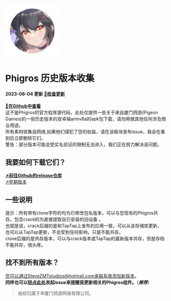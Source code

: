 ![新九鸟](icon.png "新图标")
# Phigros 历史版本收集
#### 2023-08-04 更新 [**🔄检查更新**](https://github.com/SteveZMTstudios/Phigros-history/issues)


[**🔗在Github中查看**](https://github.com/SteveZMTstudios/Phigros-history)<br>
这不是Phigros的官方程序源代码，此处仅提供一些关于来自厦门鸽游(Pigeon Games)的一些历史版本的安卓端armv8a的apk包下载，请勿用做其他任何涉及商业用途。<br>所有素材收集自网络,如果他们侵犯了您的权益，请在该板块发布issue，我会在看到后立即删除它们。
<br>
警告：部分版本可能会受实名验证的限制无法进入，我们正在努力解决该问题。
<br>
## 我要如何下载它们？
[**↗️前往Github的release仓库**](https://github.com/SteveZMTstudios/Phigros-history/releases)
<br>[↗️早期版本](https://github.com/SteveZMTstudios/Phigros-history/releases?page=2)
<br>
## 一些说明
提示：所有带有clone字符的均为已修改包名版本，可以与您现有的Phigros共存。包含crack的为直接提取自已安装的旧设备 。<br>
也就是说，crack后缀的是和TapTap上发布的应用一致，可以从该存储库更新，也可以从TapTap更新，不会受到任何影响，只是不能共存。<br>
clone后缀的是共存版本，可以与crack版本或TapTap的最新版本共存，但是存档不能共存，很头疼。
<br>


## 找不到所有版本？<br>
您可以通过SteveZMTstudios@hotmail.com来联系我添加新版本。<br>
**同样也可以**[**轻点此处**](https://github.com/SteveZMTstudios/Phigros-history/issues)**发起issue来提醒我更新相关的Phigros组件。**（***推荐***）
<br>
> 版权归属于&copy;厦门鸽游网络有限公司。
